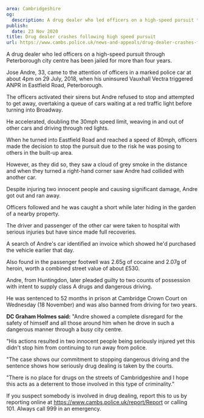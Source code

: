 ```yaml
area: Cambridgeshire
og:
  description: A drug dealer who led officers on a high-speed pursuit through Peterborough city centre has been jailed for more than four years.
publish:
  date: 23 Nov 2020
title: Drug dealer crashes following high speed pursuit
url: https://www.cambs.police.uk/news-and-appeals/drug-dealer-crashes-following-high-speed-pursuit
```

A drug dealer who led officers on a high-speed pursuit through Peterborough city centre has been jailed for more than four years.

Jose Andre, 33, came to the attention of officers in a marked police car at about 4pm on 29 July, 2018, when his uninsured Vauxhall Vectra triggered ANPR in Eastfield Road, Peterborough.

The officers activated their sirens but Andre refused to stop and attempted to get away, overtaking a queue of cars waiting at a red traffic light before turning into Broadway.

He accelerated, doubling the 30mph speed limit, weaving in and out of other cars and driving through red lights.

When he turned into Eastfield Road and reached a speed of 80mph, officers made the decision to stop the pursuit due to the risk he was posing to others in the built-up area.

However, as they did so, they saw a cloud of grey smoke in the distance and when they turned a right-hand corner saw Andre had collided with another car.

Despite injuring two innocent people and causing significant damage, Andre got out and ran away.

Officers followed and he was caught a short while later hiding in the garden of a nearby property.

The driver and passenger of the other car were taken to hospital with serious injuries but have since made full recoveries.

A search of Andre's car identified an invoice which showed he'd purchased the vehicle earlier that day.

Also found in the passenger footwell was 2.65g of cocaine and 2.07g of heroin, worth a combined street value of about £530.

Andre, from Huntingdon, later pleaded guilty to two counts of possession with intent to supply class A drugs and dangerous driving.

He was sentenced to 52 months in prison at Cambridge Crown Court on Wednesday (18 November) and was also banned from driving for two years.

**DC Graham Holmes said:** "Andre showed a complete disregard for the safety of himself and all those around him when he drove in such a dangerous manner through a busy city centre.

"His actions resulted in two innocent people being seriously injured yet this didn't stop him from continuing to run away from police.

"The case shows our commitment to stopping dangerous driving and the sentence shows how seriously drug dealing is taken by the courts.

"There is no place for drugs on the streets of Cambridgeshire and I hope this acts as a deterrent to those involved in this type of criminality."

If you suspect somebody is involved in drug dealing, report this to us by reporting online at https://www.cambs.police.uk/report/Report or calling 101. Always call 999 in an emergency.
